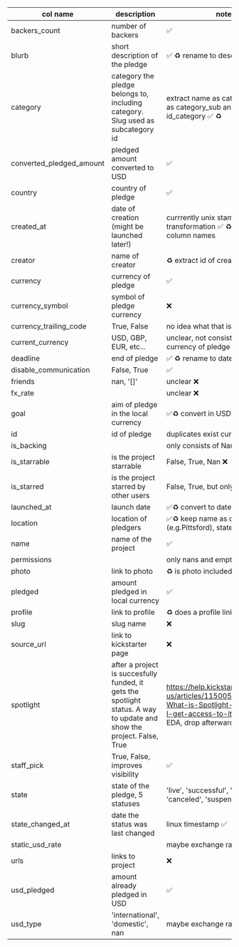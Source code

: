 col name | description | notes  
-----|-------|-------
backers_count | number of backers |   ✅
blurb | short description of the pledge |  ✅ ♻️ rename to description 
category | category the pledge belongs to, including category. Slug used as subcategory id | extract name as category and slug as category_sub and id as id_category ✅ ♻️
converted_pledged_amount | pledged amount converted to USD | ✅
country | country of pledge | ✅
created_at | date of creation (might be launched later!) | currrently unix stamp, needs transformation ✅  ♻️ change column  names
creator | name of creator | ♻️ extract id of creator ✅
currency | currency of pledge | ✅
currency_symbol | symbol of pledge currency | ❌
currency_trailing_code | True, False | no idea what that is ❌
current_currency | USD, GBP, EUR, etc...| unclear, not consistent witch currency of pledge ✅
deadline | end of pledge | ✅ ♻️ rename to date
disable_communication | False, True | ✅
friends | nan, '[]' | unclear ❌
fx_rate | | unclear ❌
goal | aim of pledge in the local currency |✅♻️ convert in USD
id | id of pledge | duplicates exist currently ✅
is_backing | | only consists of Nans and False ❌
is_starrable | is the project starrable | False, True, Nan ❌
is_starred | is the project starred by other users | False, True, but only 300 values❌
launched_at | launch date | ✅♻️ convert to date
location | location of pledgers| ✅♻️ keep name as city (e.g.Pittsford), state (e.g. "VT") 
name | name of the project | ✅
permissions | | only nans and empty lists ❌
photo | link to photo | ♻️ is photo included? ✅
pledged | amount pledged in local currency | ✅
profile | link to profile | ♻️ does a profile link exist? ✅
slug | slug name | ❌
source_url | link to kickstarter page | ❌
spotlight | after a project is succesfully funded, it gets the spotlight status. A way to update and show the project. False, True| https://help.kickstarter.com/hc/en-us/articles/115005135834-What-is-Spotlight-and-how-do-I-get-access-to-it- ✅ only for EDA, drop afterwards
staff_pick | True, False, improves visibility  | ✅
state | state of the pledge, 5 statuses | 'live', 'successful', 'failed', 'canceled', 'suspended' 
state_changed_at | date the status was last changed | linux timestamp ✅
static_usd_rate | |maybe exchange rate? ✅
urls | links to project |❌
usd_pledged | amount already pledged in USD |✅
usd_type | 'international', 'domestic', nan | maybe exchange rate type? ❌